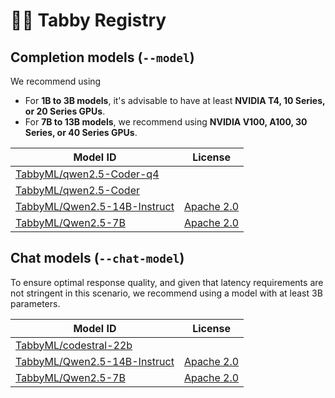 # 🧑‍🔬 Tabby Registry

## Completion models (`--model`)

We recommend using

* For **1B to 3B models**, it's advisable to have at least **NVIDIA T4, 10 Series, or 20 Series GPUs**.
* For **7B to 13B models**, we recommend using **NVIDIA V100, A100, 30 Series, or 40 Series GPUs**.

| Model ID | License |
| -------- | ------- |
| [TabbyML/qwen2.5-Coder-q4](https://huggingface.co/lmstudio-community/Qwen2.5-Coder-7B-Instruct-GGUF) | []() |
| [TabbyML/qwen2.5-Coder](https://huggingface.co/lmstudio-community/Qwen2.5-Coder-7B-Instruct-GGUF) | []() |
| [TabbyML/Qwen2.5-14B-Instruct](https://huggingface.co/Qwen/Qwen2.5-14B-Instruct-GGUF) | [Apache 2.0](https://choosealicense.com/licenses/apache-2.0/) |
| [TabbyML/Qwen2.5-7B](https://huggingface.co/Qwen/Qwen2.5-7B-Instruct-GGUF) | [Apache 2.0](https://choosealicense.com/licenses/apache-2.0/) |


## Chat models (`--chat-model`)

To ensure optimal response quality, and given that latency requirements are not stringent in this scenario, we recommend using a model with at least 3B parameters.

| Model ID | License |
| -------- | ------- |
| [TabbyML/codestral-22b](https://huggingface.co/bartowski/Codestral-22B-v0.1-GGUF) | []() |
| [TabbyML/Qwen2.5-14B-Instruct](https://huggingface.co/Qwen/Qwen2.5-14B-Instruct-GGUF) | [Apache 2.0](https://choosealicense.com/licenses/apache-2.0/) |
| [TabbyML/Qwen2.5-7B](https://huggingface.co/Qwen/Qwen2.5-7B-Instruct-GGUF) | [Apache 2.0](https://choosealicense.com/licenses/apache-2.0/) |
